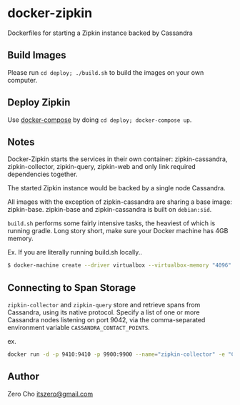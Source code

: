 # docker-zipkin

Dockerfiles for starting a Zipkin instance backed by Cassandra

## Build Images

Please run `cd deploy; ./build.sh` to build the images on your own computer.

## Deploy Zipkin

Use [docker-compose](https://docs.docker.com/compose/) by doing `cd
deploy; docker-compose up`.

## Notes

Docker-Zipkin starts the services in their own container: zipkin-cassandra,
zipkin-collector, zipkin-query, zipkin-web and only link required dependencies
together.

The started Zipkin instance would be backed by a single node Cassandra.

All images with the exception of zipkin-cassandra are sharing a base image:
zipkin-base. zipkin-base and zipkin-cassandra is built on `debian:sid`.

`build.sh` performs some fairly intensive tasks, the heaviest of which is running
gradle. Long story short, make sure your Docker machine has 4GB memory.

Ex. If you are literally running build.sh locally..
```bash
$ docker-machine create --driver virtualbox --virtualbox-memory "4096" dev
```

## Connecting to Span Storage

`zipkin-collector` and `zipkin-query` store and retrieve spans from Cassandra, using its native protocol. Specify a list of one or more Cassandra nodes listening on port 9042, via the comma-separated environment variable `CASSANDRA_CONTACT_POINTS`.

ex. 
```bash
docker run -d -p 9410:9410 -p 9900:9900 --name="zipkin-collector" -e "CASSANDRA_CONTACT_POINTS=node1,node2,node3" "itszero/zipkin-collector:latest"
```

## Author

Zero Cho <itszero@gmail.com>
